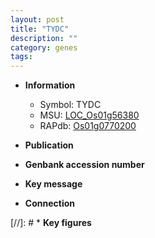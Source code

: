 ```yaml
---
layout: post
title: "TYDC"
description: ""
category: genes
tags: 
---
```


* **Information**  
    + Symbol: TYDC  
    + MSU: [LOC_Os01g56380](http://rice.uga.edu/cgi-bin/ORF_infopage.cgi?orf=LOC_Os01g56380)  
    + RAPdb: [Os01g0770200](http://rapdb.dna.affrc.go.jp/viewer/gbrowse_details/irgsp1?name=Os01g0770200)  

* **Publication**  

* **Genbank accession number**  

* **Key message**  

* **Connection**  

[//]: # * **Key figures**  


